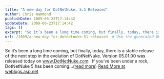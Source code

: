```yaml
---
title: "A new day for DotNetNuke, 5.1 Released"
author: Chris Hammond
publishDate: 2009-06-23T17:14:42
updateDate: 2009-06-23T17:14:42
tags: []
excerpt: "So it’s been a long time coming, but finally, today, there is a stable release of the next step in the evolution of DotNetNuke. Version 05.01.00 was released today on www.DotNetNuke.com &#160; If you’ve been under a rock, DotNetNuke 5 has been coming...(read more)"
url: /2009/a-new-day-for-dotnetnuke-51-released  # Use the generated URL with year
---
```

So it’s been a long time coming, but finally, today, there is a stable release of the next step in the evolution of DotNetNuke. Version 05.01.00 was released today on www.DotNetNuke.com &#160; If you’ve been under a rock, DotNetNuke 5 has been coming...(<a href="https://weblogs.asp.net/christoc/archive/2009/06/23/a-new-day-for-dotnetnuke-5-1-released.aspx">read more</a>)<img src="https://weblogs.asp.net/aggbug.aspx?PostID=7132804" width="1" height="1"> <a href="https://weblogs.asp.net/christoc/archive/2009/06/23/a-new-day-for-dotnetnuke-5-1-released.aspx">Read More at weblogs.asp.net</a>
